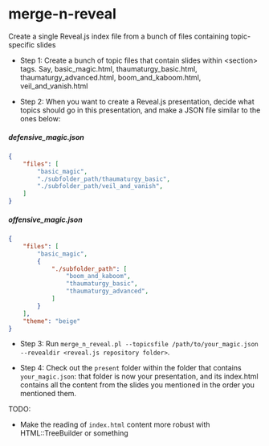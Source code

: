 # merge-n-reveal
Create a single Reveal.js index file from a bunch of files containing topic-specific slides

* Step 1: Create a bunch of topic files that contain slides within \<section\> tags. Say, basic\_magic.html, thaumaturgy\_basic.html, thaumaturgy\_advanced.html, boom\_and\_kaboom.html, veil\_and\_vanish.html

* Step 2: When you want to create a Reveal.js presentation, decide what topics should go in this presentation, and make a JSON file similar to the ones below: 

#####  defensive\_magic.json
```json
{
    "files": [
        "basic_magic",
        "./subfolder_path/thaumaturgy_basic",
        "./subfolder_path/veil_and_vanish",
    ]
}
```

#####  offensive\_magic.json
```json
{
    "files": [
        "basic_magic",
        {
            "./subfolder_path": [
                "boom_and_kaboom",
                "thaumaturgy_basic",
                "thaumaturgy_advanced",
            ]
        }
    ],
    "theme": "beige"
}
```

* Step 3: Run `merge_n_reveal.pl --topicsfile /path/to/your_magic.json --revealdir <reveal.js repository folder>`.

* Step 4: Check out the `present` folder within the folder that contains `your_magic.json`: that folder is now your presentation, and its index.html contains all the content from the slides you mentioned in the order you mentioned them.

TODO:

* Make the reading of `index.html` content more robust with HTML::TreeBuilder or something


